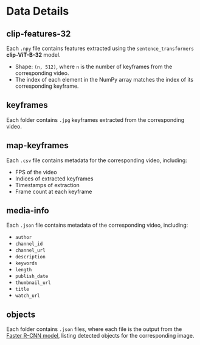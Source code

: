 # Data Details

## clip-features-32

Each `.npy` file contains features extracted using the `sentence_transformers` **clip-ViT-B-32** model.  
- Shape: `(n, 512)`, where `n` is the number of keyframes from the corresponding video.  
- The index of each element in the NumPy array matches the index of its corresponding keyframe.

## keyframes

Each folder contains `.jpg` keyframes extracted from the corresponding video.

## map-keyframes

Each `.csv` file contains metadata for the corresponding video, including:  
- FPS of the video  
- Indices of extracted keyframes  
- Timestamps of extraction  
- Frame count at each keyframe  

## media-info

Each `.json` file contains metadata of the corresponding video, including:  
- `author`  
- `channel_id`  
- `channel_url`  
- `description`  
- `keywords`  
- `length`  
- `publish_date`  
- `thumbnail_url`  
- `title`  
- `watch_url`  

## objects

Each folder contains `.json` files, where each file is the output from the [Faster R-CNN model](https://tfhub.dev/google/faster_rcnn/openimages_v4/inception_resnet_v2/1), listing detected objects for the corresponding image.
